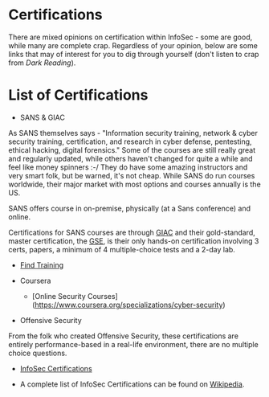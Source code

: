 # Certifications

There are mixed opinions on certification within InfoSec - some are good, while many are complete crap. Regardless of your opinion, below are some links that may of interest for you to dig through yourself (don't listen to crap from _Dark Reading_).

# List of Certifications

* SANS & GIAC

As SANS themselves says - "Information security training, network & cyber security training, certification, and research in cyber defense, pentesting, ethical hacking, digital forensics." Some of the courses are still really great and regularly updated, while others haven't changed for quite a while and feel like money spinners :-/ They do have some amazing instructors and very smart folk, but be warned, it's not cheap. While SANS do run courses worldwide, their major market with most options and courses annually is the US.

SANS offers course in on-premise, physically (at a Sans conference) and online.

Certifications for SANS courses are through [GIAC](https://www.giac.org) and their gold-standard, master certification, the [GSE](http://www.giac.org/certification/security-expert-gse), is their only hands-on certification involving 3 certs, papers, a minimum of 4 multiple-choice tests and a 2-day lab.

  * [Find Training](https://www.sans.org/find-training)

* Coursera

  * [Online Security Courses] (https://www.coursera.org/specializations/cyber-security)

* Offensive Security

From the folk who created Offensive Security, these certifications are entirely performance-based in a real-life environment, there are no multiple choice questions.

  * [InfoSec Certifications](https://www.offensive-security.com/information-security-certifications/)

* A complete list of InfoSec Certifications can be found on [Wikipedia](https://en.wikipedia.org/wiki/List_of_Computer_Security_Certifications).
